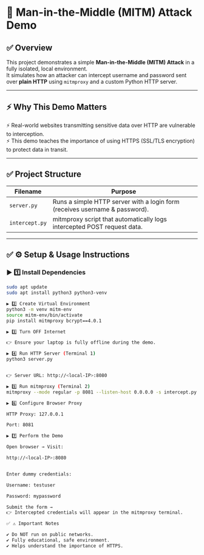 # 🚨 Man-in-the-Middle (MITM) Attack Demo

## ✅ Overview

This project demonstrates a simple **Man-in-the-Middle (MITM) Attack** in a fully isolated, local environment.  
It simulates how an attacker can intercept username and password sent over **plain HTTP** using `mitmproxy` and a custom Python HTTP server.

---

## ⚡ Why This Demo Matters

⚡️ Real-world websites transmitting sensitive data over HTTP are vulnerable to interception.  
⚡️ This demo teaches the importance of using HTTPS (SSL/TLS encryption) to protect data in transit.

---

## ✅ Project Structure

| Filename       | Purpose |
|--------------|----------|
| `server.py`    | Runs a simple HTTP server with a login form (receives username & password). |
| `intercept.py` | mitmproxy script that automatically logs intercepted POST request data. |

---

## ✅ ⚙️ Setup & Usage Instructions

### ▶️ 1️⃣ Install Dependencies

```bash
sudo apt update
sudo apt install python3 python3-venv

▶️ 2️⃣ Create Virtual Environment
python3 -m venv mitm-env
source mitm-env/bin/activate
pip install mitmproxy bcrypt==4.0.1

▶️ 3️⃣ Turn OFF Internet

👉 Ensure your laptop is fully offline during the demo.

▶️ 4️⃣ Run HTTP Server (Terminal 1)
python3 server.py


👉 Server URL: http://<local-IP>:8080

▶️ 5️⃣ Run mitmproxy (Terminal 2)
mitmproxy --mode regular -p 8081 --listen-host 0.0.0.0 -s intercept.py

▶️ 6️⃣ Configure Browser Proxy

HTTP Proxy: 127.0.0.1

Port: 8081

▶️ 7️⃣ Perform the Demo

Open browser → Visit:

http://<local-IP>:8080


Enter dummy credentials:

Username: testuser

Password: mypassword

Submit the form →
👉 Intercepted credentials will appear in the mitmproxy terminal.

✅ ⚠️ Important Notes

✔️ Do NOT run on public networks.
✔️ Fully educational, safe environment.
✔️ Helps understand the importance of HTTPS.
